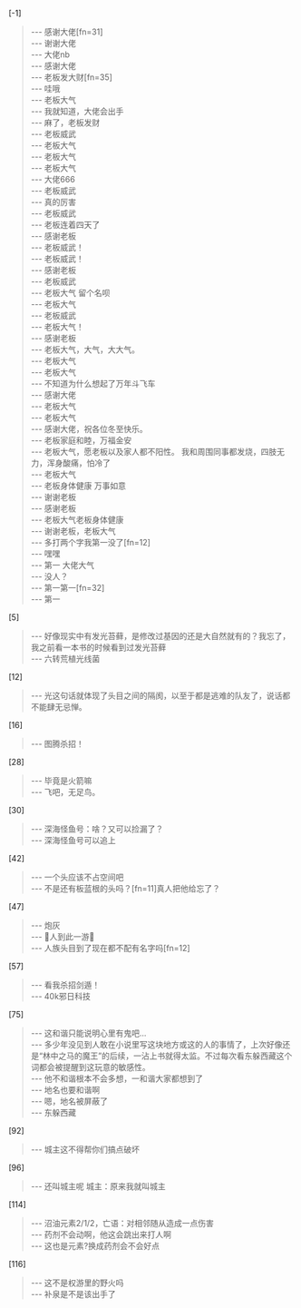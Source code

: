 
[-1] 
>--- 感谢大佬[fn=31]<br>
>--- 谢谢大佬<br>
>--- 大佬nb<br>
>--- 感谢大佬<br>
>--- 老板发大财[fn=35]<br>
>--- 哇哦<br>
>--- 老板大气<br>
>--- 我就知道，大佬会出手<br>
>--- 麻了，老板发财<br>
>--- 老板威武<br>
>--- 老板大气<br>
>--- 老板大气<br>
>--- 老板大气<br>
>--- 大佬666<br>
>--- 老板威武<br>
>--- 真的厉害<br>
>--- 老板威武<br>
>--- 老板连着四天了<br>
>--- 感谢老板<br>
>--- 老板威武！<br>
>--- 老板威武！<br>
>--- 感谢老板<br>
>--- 老板威武<br>
>--- 老板大气 留个名呗<br>
>--- 老板大气<br>
>--- 老板威武<br>
>--- 老板大气！<br>
>--- 感谢老板<br>
>--- 老板大气，大气，大大气。<br>
>--- 老板大气<br>
>--- 老板大气<br>
>--- 不知道为什么想起了万年斗飞车<br>
>--- 感谢大佬<br>
>--- 老板大气<br>
>--- 老板大气<br>
>--- 感谢大佬，祝各位冬至快乐。<br>
>--- 老板家庭和睦，万福金安<br>
>--- 老板大气，愿老板以及家人都不阳性。
我和周围同事都发烧，四肢无力，浑身酸痛，怕冷了<br>
>--- 老板大气<br>
>--- 老板身体健康   万事如意<br>
>--- 谢谢老板<br>
>--- 感谢老板<br>
>--- 老板大气老板身体健康<br>
>--- 谢谢老板，老板大气<br>
>--- 多打两个字我第一没了[fn=12]<br>
>--- 嘿嘿<br>
>--- 第一  大佬大气<br>
>--- 没人？<br>
>--- 第一第一[fn=32]<br>
>--- 第一<br>

[5] 
>--- 好像现实中有发光苔藓，是修改过基因的还是大自然就有的？我忘了，我之前看一本书的时候看到过发光苔藓<br>
>--- 六转荒植光线菌<br>

[12] 
>--- 光这句话就体现了头目之间的隔阂，以至于都是逃难的队友了，说话都不能肆无忌惮。<br>

[16] 
>--- 图腾杀招！<br>

[28] 
>--- 毕竟是火箭嘛<br>
>--- 飞吧，无足鸟。<br>

[30] 
>--- 深海怪鱼号：啥？又可以捡漏了？<br>
>--- 深海怪鱼号可以追上<br>

[42] 
>--- 一个头应该不占空间吧<br>
>--- 不是还有板蓝根的头吗？[fn=11]真人把他给忘了？<br>

[47] 
>--- 炮灰<br>
>--- 🐏人到此一游🥵<br>
>--- 人族头目到了现在都不配有名字吗[fn=12]<br>

[57] 
>--- 看我杀招剑遁！<br>
>--- 40k邪日科技<br>

[75] 
>--- 这和谐只能说明心里有鬼吧...<br>
>--- 多少年没见到人敢在小说里写这块地方或这的人的事情了，上次好像还是“林中之马的魔王”的后续，一沾上书就得太监。不过每次看东躲西藏这个词都会被提醒到这玩意的敏感性。<br>
>--- 他不和谐根本不会多想，一和谐大家都想到了<br>
>--- 地名也要和谐啊<br>
>--- 嗯，地名被屏蔽了<br>
>--- 东躲西藏<br>

[92] 
>--- 城主这不得帮你们搞点破坏<br>

[96] 
>--- 还叫城主呢
城主：原来我就叫城主<br>

[114] 
>--- 沼油元素2/1/2，亡语：对相邻随从造成一点伤害<br>
>--- 药剂不会动啊，他这会跳出来打人啊<br>
>--- 这也是元素?换成药剂会不会好点<br>

[116] 
>--- 这不是权游里的野火吗<br>
>--- 补泉是不是该出手了<br>
